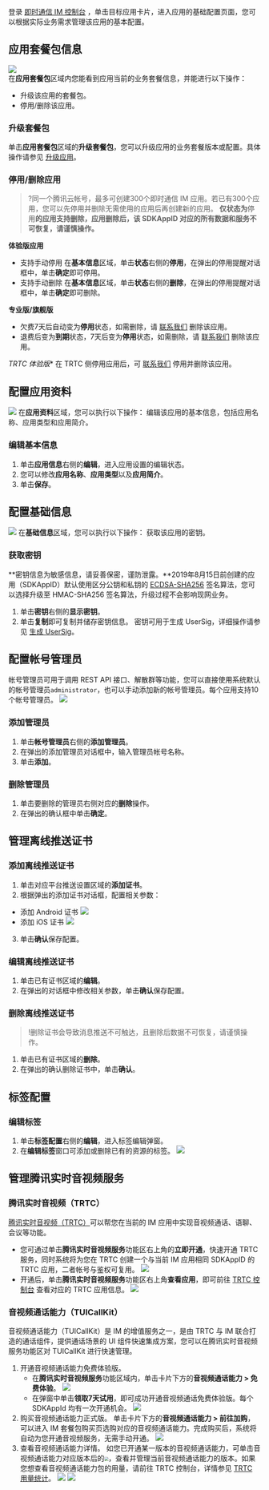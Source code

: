 登录 [即时通信 IM 控制台](https://console.cloud.tencent.com/im) ，单击目标应用卡片，进入应用的基础配置页面，您可以根据实际业务需求管理该应用的基本配置。



## 应用套餐包信息
![](https://main.qcloudimg.com/raw/a34747faa19abe927eaad7ac4649387d.png)  
在**应用套餐包**区域内您能看到应用当前的业务套餐信息，并能进行以下操作：
- 升级该应用的套餐包。
- 停用/删除该应用。

### 升级套餐包
单击**应用套餐包**区域的**升级套餐包**，您可以升级应用的业务套餐版本或配置。具体操作请参见 [升级应用](https://cloud.tencent.com/document/product/269/32577#.E5.8D.87.E7.BA.A7.E5.BA.94.E7.94.A8)。

### 停用/删除应用
>?同一个腾讯云帐号，最多可创建300个即时通信 IM 应用。若已有300个应用，您可以先停用并删除无需使用的应用后再创建新的应用。
>**仅状态为**停用**的应用支持删除，应用删除后，该 SDKAppID 对应的所有数据和服务不可恢复，请谨慎操作。**


**体验版应用**
- 支持手动停用
 在**基本信息**区域，单击**状态**右侧的**停用**，在弹出的停用提醒对话框中，单击**确定**即可停用。
- 支持手动删除
 在**基本信息**区域，单击**状态**右侧的**删除**，在弹出的停用提醒对话框中，单击**确定**即可删除。

**专业版/旗舰版**
- 欠费7天后自动变为**停用**状态，如需删除，请  [联系我们](https://console.cloud.tencent.com/workorder/category) 删除该应用。
- 退费后变为**到期**状态，7天后变为**停用**状态，如需删除，请  [联系我们](https://console.cloud.tencent.com/workorder/category) 删除该应用。

*TRTC 体验版**
在 TRTC 侧停用应用后，可 [联系我们](https://console.cloud.tencent.com/workorder/category) 停用并删除该应用。

## 配置应用资料
![](https://main.qcloudimg.com/raw/bab611954684c7c35acdfead32a2c9f5.png)
在**应用资料**区域，您可以执行以下操作：
编辑该应用的基本信息，包括应用名称、应用类型和应用简介。

### 编辑基本信息
1.	单击**应用信息**右侧的**编辑**，进入应用设置的编辑状态。
2.	您可以修改**应用名称**、**应用类型**以及**应用简介**。
3.	单击**保存**。

## 配置基础信息
![](https://main.qcloudimg.com/raw/31e35888008a4bf2d074985e872c5136.png)
在**基础信息**区域，您可以执行以下操作：
获取该应用的密钥。

### 获取密钥
**密钥信息为敏感信息，请妥善保密，谨防泄露。**2019年8月15日前创建的应用（SDKAppID）默认使用区分公钥和私钥的 [ECDSA-SHA256](https://cloud.tencent.com/document/product/269/32688#ECDSA-SHA256) 签名算法，您可以选择升级至 HMAC-SHA256 签名算法，升级过程不会影响现网业务。

1. 单击**密钥**右侧的**显示密钥**。
2. 单击**复制**即可复制并储存密钥信息。
  密钥可用于生成 UserSig，详细操作请参见 [生成 UserSig](https://cloud.tencent.com/document/product/269/32688)。

## 配置帐号管理员
帐号管理员可用于调用 REST API 接口、解散群等功能，您可以直接使用系统默认的帐号管理员`administrator`，也可以手动添加新的帐号管理员。每个应用支持10个帐号管理员。
![](https://main.qcloudimg.com/raw/61217cc77b4de63ce40223537a2e5df0.png)
[](id:AddAdmin)
###  添加管理员
1. 单击**帐号管理员**右侧的**添加管理员**。
2. 在弹出的添加管理员对话框中，输入管理员帐号名称。
3.  单击**添加**。

### 删除管理员
1. 单击要删除的管理员右侧对应的**删除**操作。
2. 在弹出的确认框中单击**确定**。

## 管理离线推送证书

### 添加离线推送证书

1. 单击对应平台推送设置区域的**添加证书**。
2. 根据弹出的添加证书对话框，配置相关参数：
 - 添加 Android 证书
![](https://main.qcloudimg.com/raw/cd388493d4b9e6794f0d1b238c20c437.png)
 - 添加 iOS 证书
 ![](https://main.qcloudimg.com/raw/2d4b296fce85c5cc83d5eced8943c801.png)
3. 单击**确认**保存配置。

### 编辑离线推送证书
1. 单击已有证书区域的**编辑**。
2. 在弹出的对话框中修改相关参数，单击**确认**保存配置。

### 删除离线推送证书
>!删除证书会导致消息推送不可触达，且删除后数据不可恢复，请谨慎操作。

1. 单击已有证书区域的**删除**。
2. 在弹出的确认删除证书中，单击**确认**。

## 标签配置
### 编辑标签

1. 单击**标签配置**右侧的**编辑**，进入标签编辑弹窗。
2. 在**编辑标签**窗口可添加或删除已有的资源的标签。
![](https://main.qcloudimg.com/raw/c5967b80fc2e2cafc670806182f4df91.png)

[](id:newFeature)


## 管理腾讯实时音视频服务
### 腾讯实时音视频（TRTC）
[腾讯实时音视频（TRTC）](https://cloud.tencent.com/document/product/647)可以帮您在当前的 IM 应用中实现音视频通话、语聊、会议等功能。

* 您可通过单击**腾讯实时音视频服务**功能区右上角的**立即开通**，快速开通 TRTC 服务，同时系统将为您在 TRTC 创建一个与当前 IM 应用相同 SDKAppID 的 TRTC 应用，二者帐号与鉴权可复用。
  ![](https://qcloudimg.tencent-cloud.cn/raw/b827e6b73adefad58ba0619a62c35639.png)
* 开通后，单击**腾讯实时音视频服务**功能区右上角**查看应用**，即可前往 [TRTC 控制台](https://console.cloud.tencent.com/trtc) 查看对应的 TRTC 应用信息。
  ![](https://qcloudimg.tencent-cloud.cn/raw/e23e8760ff14f853463505c715d27190.png)

### 音视频通话能力（TUICallKit）
音视频通话能力（TUICallKit）是 IM 的增值服务之一，是由 TRTC 与 IM 联合打造的通话组件，提供通话场景的 UI 组件快速集成方案，您可以在腾讯实时音视频服务功能区对 TUICallKit 进行快速管理。

1. 开通音视频通话能力免费体验版。
   - 在**腾讯实时音视频服务**功能区域内，单击卡片下方的**音视频通话能力 > 免费体验**。
     ![](https://qcloudimg.tencent-cloud.cn/raw/b31436e8b9cfed32c7180f7b51142232.png)
   - 在弹窗中单击**领取7天试用**，即可成功开通音视频通话免费体验版。每个 SDKAppId 均有一次开通机会。
     ![](https://qcloudimg.tencent-cloud.cn/raw/f019eb6ed21639fd1e46026d641419ac.png)
2. 购买音视频通话能力正式版。
   单击卡片下方的**音视频通话能力 > 前往加购**，可以进入 IM 套餐包购买页选购对应的音视频通话能力。完成购买后，系统将自动为您开通音视频服务，无需手动开通。
   ![](https://qcloudimg.tencent-cloud.cn/raw/545d60f0f98b2da1175026c6c2a0db39.png)
3. 查看音视频通话能力详情。
   如您已开通某一版本的音视频通话能力，可单击音视频通话能力对应版本后的<img src="https://qcloudimg.tencent-cloud.cn/raw/974f5b61030ab739bd259e42efd7dbf8.png" style="zoom:50%;" />，查看并管理当前音视频通话能力的版本。如果您想查看音视频通话能力包的用量，请前往 TRTC 控制台，详情参见 [TRTC 用量统计](https://cloud.tencent.com/document/product/647/50489)。
   ![](https://qcloudimg.tencent-cloud.cn/raw/57cada46ed31d7c5616531234719d7ac.png)
   ![](https://qcloudimg.tencent-cloud.cn/raw/4c98d53c647b8abded12e89882b0dca1.png)
